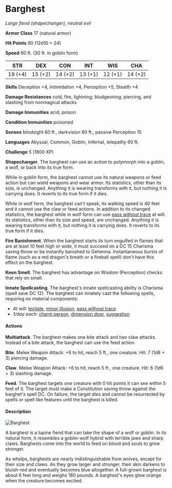 # Barghest
*Large fiend (shapechanger), neutral evil*

**Armor Class** 17 (natural armor)

**Hit Points** 90 (12d10 + 24)

**Speed** 60 ft. (30 ft. in goblin form)

**STR**|**DEX**|**CON**|**INT**|**WIS**|**CHA**
-------|-------|-------|-------|-------|-------
19 (+4)|15 (+2)|14 (+2)|13 (+1)|12 (+1)|14 (+2)

**Skills** Deception +4, Intimidation +4, Perception +5, Stealth +4

**Damage Resistances** cold, fire, lightning; bludgeoning, piercing, and slashing from nonmagical attacks

**Damage Immunities** acid, poison

**Condition Immunities** poisoned

**Senses** blindsight 60 ft., darkvision 60 ft., passive Perception 15

**Languages** Abyssal, Common, Goblin, Infernal, telepathy 60 ft.

**Challenge** 5 (1800 XP)

**Shapechanger**. The barghest can use an action to polymorph into a goblin, a wolf, or back into its true form.

While in goblin form, the barghest cannot use its natural weapons or feed action but can wield weapons and wear armor. Its statistics, other than its size, is unchanged. Anything it is wearing transforms with it, but nothing it is carrying does. It reverts to its true form if it dies.

While in wolf form, the barghest can't speak, its walking speed is 40 feet and it cannot use the claw or feed actions. In addition to its changed statistics, the barghest while in wolf form can use [pass without trace](/Magic/Spells/pass-without-trace.md) at will. Its statistics, other than its size and speed, are unchanged. Anything it is wearing transforms with it, but nothing it is carrying does. It reverts to its true form if it dies.

**Fire Banishment**. When the barghest starts its turn engulfed in flames that are at least 10 feet high or wide, it must succeed on a DC 15 Charisma saving throw or be instantly banished to Gehenna. Instantaneous bursts of flame (such as a red dragon's breath or a fireball spell) don't have this effect on the barghest.

**Keen Smell**. The barghest has advantage on Wisdom (Perception) checks that rely on smell.

**Innate Spellcasting**. The barghest's innate spellcasting ability is Charisma (spell save DC 12). The barghest can innately cast the following spells, requiring no material components:

* *At will*: [levitate](/Magic/Spells/levitate.md), [minor illusion](/Magic/Spells/minor-illusion.md), [pass without trace](/Magic/Spells/pass-without-trace.md)
* *1/day each*: [charm person](/Magic/Spells/charm-monster.md), [dimension door](/Magic/Spells/dimension-door.md), [suggestion](/Magic/Spells/suggestion.md)

#### Actions
**Multiattack**. The barghest makes one bite attack and two claw attacks. Instead of a bite attack, the barghest can use the feed action.

**Bite**. Melee Weapon Attack: +6 to hit, reach 5 ft., one creature. Hit: 7 (1d8 + 3) piercing damage.

**Claw**. Melee Weapon Attack: +6 to hit, reach 5 ft., one creature. Hit: 6 (1d6 + 3) slashing damage.

**Feed**. The barghest targets one creature with 0 hit points it can see within 5 feet of it. The target must make a Constitution saving throw against the barghet's spell DC. On failure, the target dies and cannot be resurrected by spells or spell like features until the barghest is killed.

#### Description
![Barghest](Barghest.jpeg)

A barghest is a lupine fiend that can take the shape of a wolf or goblin. In its natural form, it resembles a goblin-wolf hybrid with terrible jaws and sharp claws. Barghests come into the world to feed on blood and souls to grow stronger.

As whelps, barghests are nearly indistinguishable from wolves, except for their size and claws. As they grow larger and stronger, their skin darkens to bluish-red and eventually becomes blue altogether. A full-grown barghest is about 6 feet long and weighs 180 pounds. A barghest's eyes glow orange when the creature becomes excited.
